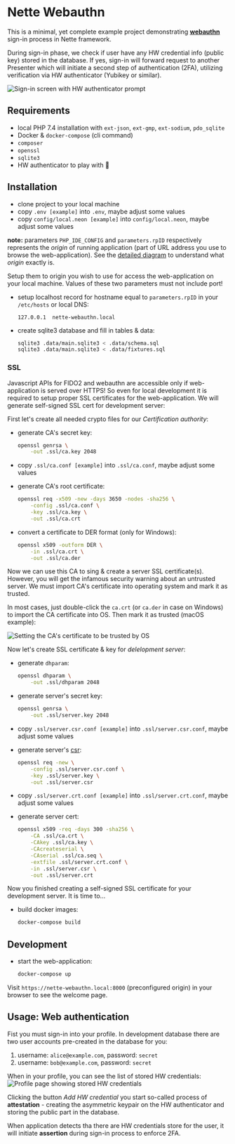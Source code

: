 Nette Webauthn
==============

This is a minimal, yet complete example project demonstrating **[webauthn](https://developer.mozilla.org/en-US/docs/Web/API/Web_Authentication_API)** sign-in process in Nette framework.

During sign-in phase, we check if user have any HW credential info (public key) stored in the database. If yes, sign-in will forward request to another Presenter which will initiate a second step of authentication (2FA), utilizing verification via HW authenticator (Yubikey or similar).

![Sign-in screen with HW authenticator prompt](https://i.postimg.cc/65rRq1Sd/sign-in.png)

Requirements
------------

- local PHP 7.4 installation with `ext-json`, `ext-gmp`, `ext-sodium`, `pdo_sqlite`
- Docker & `docker-compose` (cli command)
- `composer`
- `openssl`
- `sqlite3`
- HW authenticator to play with 🙂


Installation
------------

- clone project to your local machine
- copy `.env [example]` into `.env`, maybe adjust some values
- copy `config/local.neon [example]` into `config/local.neon`, maybe adjust some values

**note:** parameters `PHP_IDE_CONFIG` and `parameters.rpID` respectively represents the *origin* of running application (part of URL address you use to browse the web-application). See the [detailed diagram](https://nodejs.org/api/url.html#url_url_strings_and_url_objects) to understand what *origin* exactly is.

Setup them to origin you wish to use for access the web-application on your local machine. Values of these two parameters must not include port!

- setup localhost record for hostname equal to `parameters.rpID` in your `/etc/hosts` or local DNS:

  ```
  127.0.0.1  nette-webauthn.local
  ```

- create sqlite3 database and fill in tables & data:

  ```bash
  sqlite3 .data/main.sqlite3 < .data/schema.sql
  sqlite3 .data/main.sqlite3 < .data/fixtures.sql
  ```

### SSL
Javascript APIs for FIDO2 and webauthn are accessible only if web-application is served over HTTPS! So even for local development it is required to setup proper SSL certificates for the web-application. We will generate self-signed SSL cert for development server:

First let's create all needed crypto files for our *Certification authority*:

- generate CA's secret key:

  ```bash
  openssl genrsa \
      -out .ssl/ca.key 2048
  ```

- copy `.ssl/ca.conf [example]` into `.ssl/ca.conf`, maybe adjust some values

- generate CA's root certificate:

  ```bash
  openssl req -x509 -new -days 3650 -nodes -sha256 \
      -config .ssl/ca.conf \
      -key .ssl/ca.key \
      -out .ssl/ca.crt
  ```

- convert a certificate to DER format (only for Windows):

  ```bash
  openssl x509 -outform DER \
      -in .ssl/ca.crt \
      -out .ssl/ca.der
  ```

Now we can use this CA to sing & create a server SSL certificate(s). However, you will get the infamous security warning about an untrusted server. We must import CA's certificate into operating system and mark it as trusted.

In most cases, just double-click the `ca.crt` (or `ca.der` in case on Windows) to import the CA certificate into OS. Then mark it as trusted (macOS example):

![Setting the CA's certificate to be trusted by OS](https://i.postimg.cc/sDchrHv1/trusting.png)

Now let's create SSL certificate & key for *delelopment server*:

- generate `dhparam`:

  ```bash
  openssl dhparam \
      -out .ssl/dhparam 2048
  ```

- generate server's secret key:

  ```bash
  openssl genrsa \
      -out .ssl/server.key 2048
  ```

- copy `.ssl/server.csr.conf [example]` into `.ssl/server.csr.conf`, maybe adjust some values

- generate server's [csr](https://www.sslshopper.com/what-is-a-csr-certificate-signing-request.html):

  ```bash
  openssl req -new \
      -config .ssl/server.csr.conf \
      -key .ssl/server.key \
      -out .ssl/server.csr
  ```

- copy `.ssl/server.crt.conf [example]` into `.ssl/server.crt.conf`, maybe adjust some values

- generate server cert:

  ```bash
  openssl x509 -req -days 300 -sha256 \
      -CA .ssl/ca.crt \
      -CAkey .ssl/ca.key \
      -CAcreateserial \
      -CAserial .ssl/ca.seq \
      -extfile .ssl/server.crt.conf \
      -in .ssl/server.csr \
      -out .ssl/server.crt
  ```

Now you finished creating a self-signed SSL certificate for your development server. It is time to...

- build docker images:

  ```bash
  docker-compose build
  ```


Development
-----------

- start the web-application:

  ```bash
  docker-compose up
  ```

Visit `https://nette-webauthn.local:8000` (preconfigured origin) in your browser to see the welcome page.


Usage: Web authentication
-------------------------

Fist you must sign-in into your profile. In development database there are two user accounts pre-created in the database for you:

1. username: `alice@example.com`, password: `secret`
1. username: `bob@example.com`, password: `secret`

When in your profile, you can see the list of stored HW credentials:
![Profile page showing stored HW credentials](https://i.postimg.cc/V6D861wJ/profile.png)

Clicking the button *Add HW credential* you start so-called process of **attestation** - creating the asymmetric keypair on the HW authenticator and storing the public part in the database.

When application detects tha there are HW credentials store for the user, it will initiate **assertion** during sign-in process to enforce 2FA.
